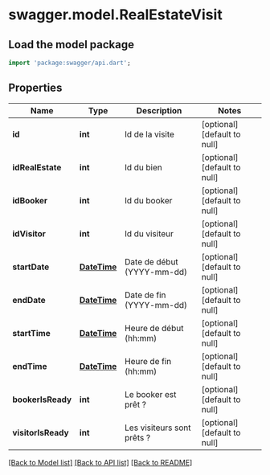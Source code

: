 # swagger.model.RealEstateVisit

## Load the model package
```dart
import 'package:swagger/api.dart';
```

## Properties
Name | Type | Description | Notes
------------ | ------------- | ------------- | -------------
**id** | **int** | Id de la visite | [optional] [default to null]
**idRealEstate** | **int** | Id du bien | [optional] [default to null]
**idBooker** | **int** | Id du booker | [optional] [default to null]
**idVisitor** | **int** | Id du visiteur | [optional] [default to null]
**startDate** | [**DateTime**](DateTime.md) | Date de début (YYYY-mm-dd) | [optional] [default to null]
**endDate** | [**DateTime**](DateTime.md) | Date de fin (YYYY-mm-dd) | [optional] [default to null]
**startTime** | [**DateTime**](DateTime.md) | Heure de début (hh:mm) | [optional] [default to null]
**endTime** | [**DateTime**](DateTime.md) | Heure de fin (hh:mm) | [optional] [default to null]
**bookerIsReady** | **int** | Le booker est prêt ? | [optional] [default to null]
**visitorIsReady** | **int** | Les visiteurs sont prêts ? | [optional] [default to null]

[[Back to Model list]](../README.md#documentation-for-models) [[Back to API list]](../README.md#documentation-for-api-endpoints) [[Back to README]](../README.md)



